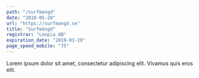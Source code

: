 ```yaml
---
path: "/surfmangd"
date: "2018-05-28"
url: "https://surfmangd.se"
title: "Surfmängd"
registrar: "Loopia AB"
expiration_date: "2019-03-29"
page_speed_mobile: "75"
---
```


Lorem ipsum dolor sit amet, consectetur adipiscing elit. Vivamus quis eros elit.
